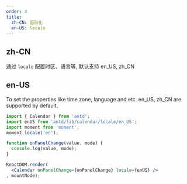 ```yaml
---
order: 4
title:
  zh-CN: 国际化
  en-US: locale
---
```


## zh-CN

通过 `locale` 配置时区、语言等, 默认支持 en_US, zh_CN

## en-US

To set the properties like time zone, language and etc. en_US, zh_CN are supported by default.

````jsx
import { Calendar } from 'antd';
import enUS from 'antd/lib/calendar/locale/en_US';
import moment from 'moment';
moment.locale('en');

function onPanelChange(value, mode) {
  console.log(value, mode);
}

ReactDOM.render(
  <Calendar onPanelChange={onPanelChange} locale={enUS} />
, mountNode);
````
